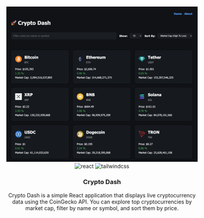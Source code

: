 <div align="center">
  <br />
  <a href="#" target="_blank">
    <img src="public/preview.png" alt="Project Banner">
  </a>
  <br />

  <div>
    <img src="https://img.shields.io/badge/-React-black?style=for-the-badge&logo=react&logoColor=white&color=61DAFB" alt="react" />
    <img src="https://img.shields.io/badge/-TailwindCSS-black?style=for-the-badge&logo=tailwind-css&logoColor=white&color=06B6D4" alt="tailwindcss" />
  </div>

  <h3 align="center">Crypto Dash</h3>

  <div align="center">
    Crypto Dash is a simple React application that displays live cryptocurrency data using the CoinGecko API. 
    You can explore top cryptocurrencies by market cap, filter by name or symbol, and sort them by price.
  </div>
</div>

